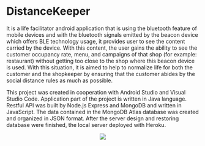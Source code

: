 # DistanceKeeper

It is a life facilitator android application that is using the bluetooth feature of mobile devices and with the bluetooth signals emitted by the beacon device which offers BLE technology usage, it provides user to see the content carried by the device. With this content, the user gains the ability to see the customer occupancy rate, menu, and campaigns of that shop (for example: restaurant) without getting too close to the shop where this beacon device is used. With this situation, it is aimed to help to normalize life for both the customer and the shopkeeper by ensuring that the customer abides by the social distance rules as much as possible.

This project was created in cooperation with Android Studio and Visual Studio Code. Application part of the project is written in Java language. Restful API was built by Node.js Express and MongoDB and written in JavaScript. The data contained in the MongoDB Atlas database was created and organized in JSON format. After the server design and restoring database were finished, the local server deployed with Heroku.


<p align="center">

  <img src="https://user-images.githubusercontent.com/56837694/130438424-faf0ca37-6a21-4e52-8833-8ed556e46ea8.gif">

</p>
